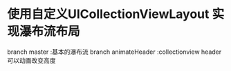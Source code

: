 # 使用自定义UICollectionViewLayout 实现瀑布流布局
branch master :基本的瀑布流
branch animateHeader :collectionview header 可以动画改变高度
